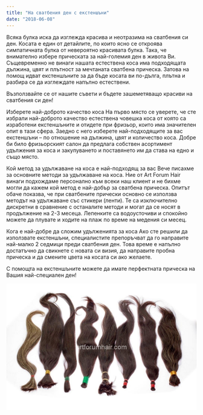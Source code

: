 ```yaml
---
title: "На сватбения ден с екстеншъни"
date: "2018-06-08"
---
```


Всяка булка иска да изглежда красива и неотразима на сватбения си ден. Косата е един от детайлите, по които ясно се откроява симпатичната булка от невероятно красивата булка. Така, че внимателно избере прическата за най-големия ден в живота Ви. Същевременно не винаги нашата естествена коса има подходящата дължина, цвят и плътност за мечтаната сватбена прическа. Затова на помощ идват екстеншъните за да бъде косата ви по-дълга, плътна и разбира се да изглеждате напълно естествени.

Възползвайте се от нашите съвети и бъдете зашеметяващо красиви на сватбения си ден!

Изберете най-доброто качество коса
На първо място се уверете, че сте избрали най-доброто качество естествена човешка коса от която са изработени екстеншъните и отидете при фризьор, които има значителен опит в тази сфера. Заедно с него изберете най-подходящите за вас екстеншъни – по отношение на дължина, цвят и количество коса. Добре би било фризьорският салон да предлага собствен асортимент удължения за коса и закупуването и поставянето им да става на едно и също място.

Кой метод за удължаване на коса е най-подходящ за вас
Вече писахме за основните методи за удължаване на коса. Ние от Art Forum Hair винаги подхождаме персонално към всеки наш клиент и не бихме могли да кажем кой метод е най-добър за сватбена прическа. Опитът обаче показва,  че при сватбените прически основно се използва методът на удължаване със стикери (ленти). Те са изключително дискретни в сравнение с останалите методи и могат да се носят в продължение на 2-3 месеца. Лепенките са водоусточиви и спокойно можете да плувате и ходите на плаж по време на медения си месец.

Кога е най-добре да сложим удълженията за коса
Ако сте решили да използвате екстеншъни, специалистите препоръчват да го направите най-малко 2 седмици преди сватбения ден. Това време е напълно достатъчно да свикнете с новата си визия, да направите пробна прическа и да смените цвета на косата си ако желаете.

С помощта на екстеншъните можете да имате перфектната прическа на Вашия най-специален ден!

![](../assets/images/zGPA8959-1024x682.jpg)
